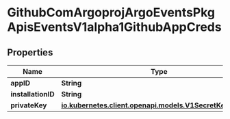 

# GithubComArgoprojArgoEventsPkgApisEventsV1alpha1GithubAppCreds


## Properties

Name | Type | Description | Notes
------------ | ------------- | ------------- | -------------
**appID** | **String** |  |  [optional]
**installationID** | **String** |  |  [optional]
**privateKey** | [**io.kubernetes.client.openapi.models.V1SecretKeySelector**](io.kubernetes.client.openapi.models.V1SecretKeySelector.md) |  |  [optional]



